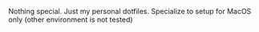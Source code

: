 Nothing special. Just my personal dotfiles. Specialize to setup for MacOS only (other environment is not tested)
